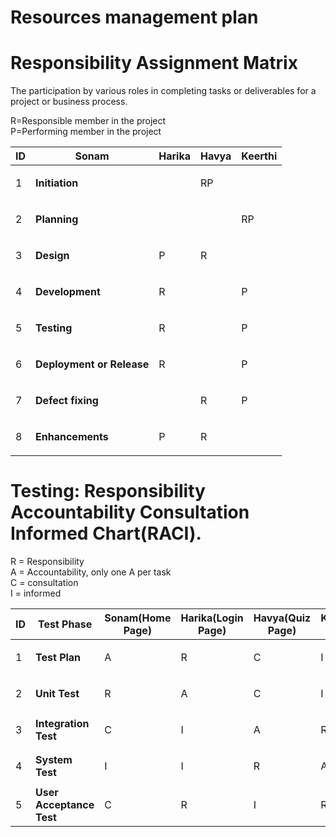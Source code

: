 # Resources management plan

# Responsibility Assignment Matrix

The participation by various roles in completing tasks or deliverables for a project or business process.

R=Responsible member in the project <br/>
P=Performing member in the project <br/>


ID|Sonam| Harika| Havya| Keerthi|
---|---|---|---|---|
1 | **Initiation** | |<p>RP</p>| |
2 | **Planning**   | | |<p> RP</p>|
3 | **Design**|<p>P</p>|<p>R</p>| |
4 | **Development**|<p>R</p>| | <p>P</p>|
5 | **Testing**|<p>R</p>| | <p>P</p>|
6 | **Deployment or Release**| <p>R</p>| |<p>P</p> |
7 | **Defect fixing**| | <p>R</p>|<p>P</p>|
8 | **Enhancements**|<p>P</p> |<p>R</p> | |



# Testing: Responsibility Accountability Consultation Informed Chart(RACI).

R = Responsibility<br/>
A = Accountability, only one A per task<br/>
C = consultation<br/>
I = informed<br/>

ID|Test Phase|Sonam(Home Page)|Harika(Login Page)|Havya(Quiz Page)|Keerthi(Results page)|
---|---|---|---|---|---|
1 | **Test Plan** |<p>A</p>|<p>R</p>|<p>C</p>|<p>I</p>|
2 | **Unit Test**  |<p>R</p>|<p>A</p>|<p>C</p>|<p>I</p>|
3 | **Integration Test**|<p>C</p>|<p>I</p>|<p>A</p>|<p>R</p> |
4 | **System Test**| <p>I</p>|<p>I</p> |<p>R</p>|<p>A</p> |
5 | **User Acceptance Test**|<p>C</p> | <p>R</p>|<p>I </p>| <p>R</p>|




